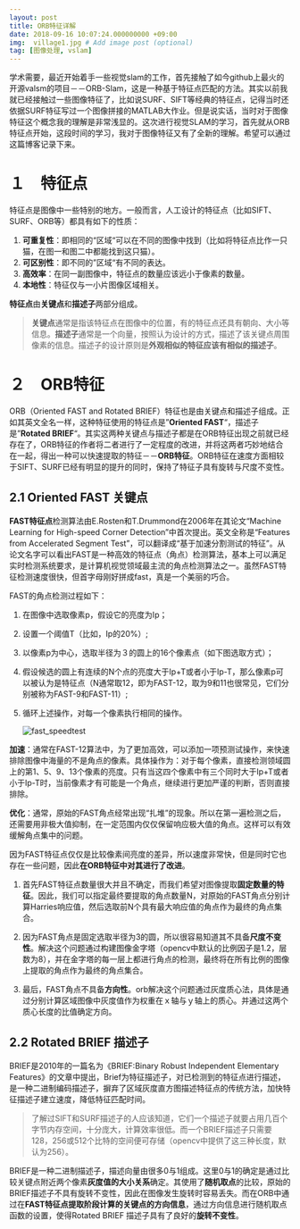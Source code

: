 ```yaml
---
layout: post
title: ORB特征详解
date: 2018-09-16 10:07:24.000000000 +09:00
img:  village1.jpg # Add image post (optional)
tag: [图像处理, vslam]
---
```

学术需要，最近开始着手一些视觉slam的工作，首先接触了如今github上最火的开源valsm的项目－－ORB-Slam，这是一种基于特征点匹配的方法。其实以前我就已经接触过一些图像特征了，比如说SURF、SIFT等经典的特征点，记得当时还依据SURF特征写过一个图像拼接的MATLAB大作业。但是说实话，当时对于图像特征这个概念我的理解是非常浅显的。这次进行视觉SLAM的学习，首先就从ORB特征点开始，这段时间的学习，我对于图像特征又有了全新的理解。希望可以通过这篇博客记录下来。

# １　特征点
特征点是图像中一些特别的地方。一般而言，人工设计的特征点（比如SIFT、SURF、ORB等）都具有如下的性质：
1. **可重复性**：即相同的“区域“可以在不同的图像中找到（比如将特征点比作一只猫，在图一和图二中都能找到这只猫）。
2. **可区别性**：即不同的”区域“有不同的表达。
3. **高效率**：在同一副图像中，特征点的数量应该远小于像素的数量。
4. **本地性**：特征仅与一小片图像区域相关。

**特征点**由**关键点**和**描述子**两部分组成。

> **关键点**通常是指该特征点在图像中的位置，有的特征点还具有朝向、大小等信息。**描述子**通常是一个向量，按照认为设计的方式，描述了该关键点周围像素的信息。描述子的设计原则是**外观相似的特征应该有相似的描述子**。

# ２　ORB特征
ORB（Oriented FAST and Rotated BRIEF）特征也是由关键点和描述子组成。正如其英文全名一样，这种特征使用的特征点是”**Oriented FAST**“，描述子是”**Rotated BRIEF**“。其实这两种关键点与描述子都是在ORB特征出现之前就已经存在了，ORB特征的作者将二者进行了一定程度的改进，并将这两者巧妙地结合在一起，得出一种可以快速提取的特征－－**ORB特征**。ORB特征在速度方面相较于SIFT、SURF已经有明显的提升的同时，保持了特征子具有旋转与尺度不变性。

## 2.1 Oriented FAST 关键点
**FAST特征点**检测算法由E.Rosten和T.Drummond在2006年在其论文“Machine Learning for High-speed Corner Detection”中首次提出。英文全称是“Features from  Accelerated Segment Test”，可以翻译成“基于加速分割测试的特征”。从论文名字可以看出FAST是一种高效的特征点（角点）检测算法，基本上可以满足实时检测系统要求，是计算机视觉领域最主流的角点检测算法之一。虽然FAST特征检测速度很快，但首字母刚好拼成fast，真是一个美丽的巧合。

FAST的角点检测过程如下：
1. 在图像中选取像素p，假设它的亮度为Ip；
2. 设置一个阈值T（比如，Ip的20%）;
3. 以像素p为中心，选取半径为３的圆上的16个像素点（如下图选取方式）；
4. 假设候选的圆上有连续的N个点的亮度大于Ip+T或者小于Ip-T，那么像素p可以被认为是特征点（N通常取12，即为FAST-12，取为9和11也很常见，它们分别被称为FAST-9和FAST-11）;
5. 循环上述操作，对每一个像素执行相同的操作。

    ![fast_speedtest]({{site.baseurl}}/assets/img/orb/fast_speedtest.jpg)

**加速**：通常在FAST-12算法中，为了更加高效，可以添加一项预测试操作，来快速排除图像中海量的不是角点的像素。具体操作为：对于每个像素，直接检测领域圆上的第1、5、9、13个像素的亮度。只有当这四个像素中有三个同时大于Ip+T或者小于Ip-T时，当前像素才有可能是一个角点，继续进行更加严谨的判断，否则直接排除。

**优化**：通常，原始的FAST角点经常出现“扎堆”的现象。所以在第一遍检测之后，还需要用非极大值抑制，在一定范围内仅仅保留响应极大值的角点。这样可以有效缓解角点集中的问题。

因为FAST特征点仅仅是比较像素间亮度的差异，所以速度非常快，但是同时它也存在一些问题，因此**在ORB特征中对其进行了改进**。
1. 首先FAST特征点数量很大并且不确定，而我们希望对图像提取**固定数量的特征**。因此，我们可以指定最终要提取的角点数量N，对原始的FAST角点分别计算Harries响应值，然后选取前N个具有最大响应值的角点作为最终的角点集合。

2. 因为FAST角点是固定选取半径为3的圆，所以很容易知道其不具备**尺度不变性**。解决这个问题通过构建图像金字塔（opencv中默认的比例因子是1.2，层数为8），并在金字塔的每一层上都进行角点的检测，最终将在所有比例的图像上提取的角点作为最终的角点集合。

3. 最后，FAST角点不具备**方向性**。orb解决这个问题通过灰度质心法，具体是通过分别计算区域图像中灰度值作为权重在ｘ轴与ｙ轴上的质心。并通过这两个质心长度的比值确定方向。


## 2.2 Rotated BRIEF 描述子
BRIEF是2010年的一篇名为《BRIEF:Binary Robust Independent Elementary Features》的文章中提出，Brief为特征描述子，对已检测到的特征点进行描述，是一种二进制编码描述子，摒弃了区域灰度直方图描述特征点的传统方法，加快特征描述子建立速度，降低特征匹配时间。

> 了解过SIFT和SURF描述子的人应该知道，它们一个描述子就要占用几百个字节内存空间，十分庞大，计算效率很低。而一个BRIEF描述子只需要128，256或512个比特的空间便可存储（opencv中提供了这三种长度，默认为256）。

BRIEF是一种二进制描述子，描述向量由很多0与1组成。这里0与1的确定是通过比较关键点附近两个像素**灰度值的大小关系**确定。其使用了**随机取点**的比较，原始的BRIEF描述子不具有旋转不变性，因此在图像发生旋转时容易丢失。而在ORB中通过在**FAST特征点提取阶段计算的关键点的方向信息**，通过方向信息进行随机取点函数的设置，使得Rotated BRIEF 描述子具有了良好的**旋转不变性**。




